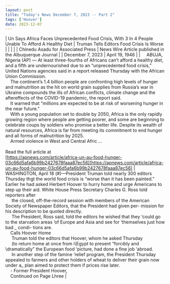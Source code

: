 ```yaml
---
layout: post
title: "Today's News December 7, 2023 -- Part 2"
tags: ['Hoover']
date: 2023-12-07
---
```


| Un Says Africa Faces Unprecedented Food Crisis, With 3 In 4 People Unable To Afford A Healthy Diet | Truman Tells Editors Food Crisis Is Worse  |
|  |  |
| Chinedu Asadu for Associated Press | News Wire Article published in the Albuquerque Journal |
| December 7, 2023 | April 19, 1946 |
| &nbsp;&nbsp;&nbsp;&nbsp;ABUJA, Nigeria (AP) — At least three-fourths of Africans can’t afford a healthy diet, and a fifth are undernourished due to an “unprecedented food crisis,” United Nations agencies said in a report released Thursday with the African Union Commission.<br>&nbsp;&nbsp;&nbsp;&nbsp;The continent’s 1.4 billion people are confronting high levels of hunger and malnutrition as the hit on world grain supplies from Russia’s war in Ukraine compounds the ills of African conflicts, climate change and the aftereffects of the COVID-19 pandemic, the report said.<br>&nbsp;&nbsp;&nbsp;&nbsp;It warned that “millions are expected to be at risk of worsening hunger in the near future.”<br>&nbsp;&nbsp;&nbsp;&nbsp;With a young population set to double by 2050, Africa is the only rapidly growing region where people are getting poorer, and some are beginning to celebrate coups by soldiers who promise a better life. Despite its wealth of natural resources, Africa is far from meeting its commitment to end hunger and all forms of malnutrition by 2025.<br>&nbsp;&nbsp;&nbsp;&nbsp;Armed violence in West and Central Afric ...<br><br>Read the full article at<br>[https://apnews.com/article/africa-un-au-food-hunger-03c66d5afa6b99b2427678faaa87ec56](https://apnews.com/article/africa-un-au-food-hunger-03c66d5afa6b99b2427678faaa87ec56) | &nbsp;&nbsp;&nbsp;&nbsp;  WASHINGTON, April 18 (#)—President Truman told nearly 300 editors Thursday thgt the world food crisis is “worse than it has been painted.” Earlier he had asked Herbert Hoover to hurry home and urge Americans to step up their aid.   White House Press Secretary Charles G. Ross told reporters after<br>&nbsp;&nbsp;&nbsp;&nbsp; the closed, off-the-record session with members of the American Society of Newspaper Editors, that the President had given per- mission for his description to be quoted directly.<br>&nbsp;&nbsp;&nbsp;&nbsp;  The President, Ross said, told the editors he wished that they ‘could go to the starvation areas ‘of Europe and Asia and see for ‘themselves just how bad _ condi- tions are.<br>&nbsp;&nbsp;&nbsp;&nbsp;Calls Hoover Home<br>&nbsp;&nbsp;&nbsp;&nbsp;  Truman told the editors that Hoover, whom he asked Thursday<br>&nbsp;&nbsp;&nbsp;&nbsp; (to return home at once from i\Egypt to present “forcibly and \dramatically” the European food ‘picture, had done a fine job ‘abroad.<br>&nbsp;&nbsp;&nbsp;&nbsp;  In another step of the famine ‘relief program, the President Thursday appealed to farmers and other holders of wheat to deliver their grain now under a_ plan aimed to protect them if prices rise later.<br>&nbsp;&nbsp;&nbsp;&nbsp;- Former President Hoover,<br>&nbsp;&nbsp;&nbsp;&nbsp;Continued on Page Lhree  |